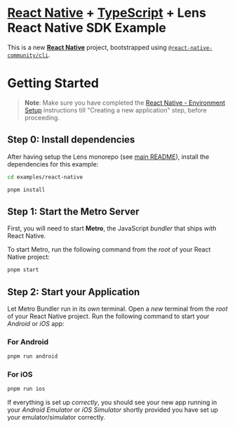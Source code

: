 # [React Native](https://reactnative.dev/) + [TypeScript](https://www.typescriptlang.org/) + Lens React Native SDK Example

This is a new [**React Native**](https://reactnative.dev) project, bootstrapped using [`@react-native-community/cli`](https://github.com/react-native-community/cli).

# Getting Started

> **Note**: Make sure you have completed the [React Native - Environment Setup](https://reactnative.dev/docs/environment-setup) instructions till "Creating a new application" step, before proceeding.

## Step 0: Install dependencies

After having setup the Lens monorepo (see [main README](../../README.md#setup)), install the dependencies for this example:

```bash
cd examples/react-native

pnpm install
```

## Step 1: Start the Metro Server

First, you will need to start **Metro**, the JavaScript _bundler_ that ships _with_ React Native.

To start Metro, run the following command from the _root_ of your React Native project:

```bash
pnpm start
```

## Step 2: Start your Application

Let Metro Bundler run in its _own_ terminal. Open a _new_ terminal from the _root_ of your React Native project. Run the following command to start your _Android_ or _iOS_ app:

### For Android

```bash
pnpm run android
```

### For iOS

```bash
pnpm run ios
```

If everything is set up _correctly_, you should see your new app running in your _Android Emulator_ or _iOS Simulator_ shortly provided you have set up your emulator/simulator correctly.

